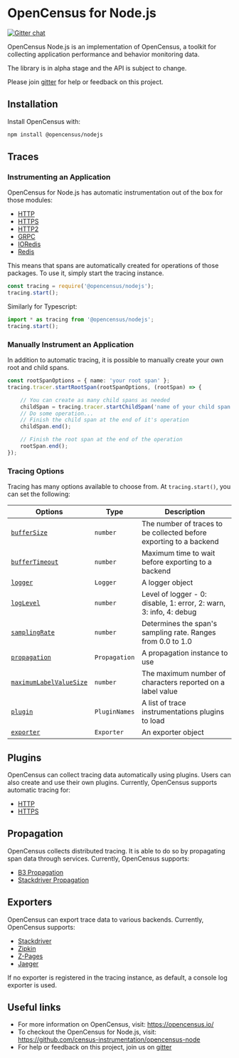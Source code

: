 # OpenCensus for Node.js
[![Gitter chat][gitter-image]][gitter-url]

OpenCensus Node.js is an implementation of OpenCensus, a toolkit for collecting application performance and behavior monitoring data.

The library is in alpha stage and the API is subject to change.

Please join [gitter](https://gitter.im/census-instrumentation/Lobby) for help or feedback on this project.

## Installation

Install OpenCensus with:

```bash
npm install @opencensus/nodejs
```

## Traces

### Instrumenting an Application

OpenCensus for Node.js has automatic instrumentation out of the box for those modules:

- [HTTP](https://github.com/census-instrumentation/opencensus-node/blob/master/packages/opencensus-instrumentation-http/README.md)
- [HTTPS](https://github.com/census-instrumentation/opencensus-node/blob/master/packages/opencensus-instrumentation-https/README.md)
- [HTTP2](https://github.com/census-instrumentation/opencensus-node/blob/master/packages/opencensus-instrumentation-http2/README.md)
- [GRPC](https://github.com/census-instrumentation/opencensus-node/blob/master/packages/opencensus-instrumentation-grpc/README.md)
- [IORedis](https://github.com/census-instrumentation/opencensus-node/blob/master/packages/opencensus-instrumentation-ioredis/README.md)
- [Redis](https://github.com/census-instrumentation/opencensus-node/blob/master/packages/opencensus-instrumentation-redis/README.md)

This means that spans are automatically created for operations of those packages. To use it, simply start the tracing instance.

```javascript
const tracing = require('@opencensus/nodejs');
tracing.start();
```

Similarly for Typescript:

```typescript
import * as tracing from '@opencensus/nodejs';
tracing.start();
```

### Manually Instrument an Application

In addition to automatic tracing, it is possible to manually create your own root and child spans.

```typescript
const rootSpanOptions = { name: 'your root span' };
tracing.tracer.startRootSpan(rootSpanOptions, (rootSpan) => {

    // You can create as many child spans as needed
    childSpan = tracing.tracer.startChildSpan('name of your child span');
    // Do some operation...
    // Finish the child span at the end of it's operation
    childSpan.end();

    // Finish the root span at the end of the operation
    rootSpan.end();
});
```

### Tracing Options

Tracing has many options available to choose from. At `tracing.start()`, you can set the following:

| Options | Type | Description |
| ------- | ---- | ----------- |
| [`bufferSize`](https://github.com/census-instrumentation/opencensus-node/blob/master/packages/opencensus-core/src/trace/config/types.ts#L25) | `number` | The number of traces to be collected before exporting to a backend |
| [`bufferTimeout`](https://github.com/census-instrumentation/opencensus-node/blob/master/packages/opencensus-core/src/trace/config/types.ts#L27) | `number` | Maximum time to wait before exporting to a backend |
| [`logger`](https://github.com/census-instrumentation/opencensus-node/blob/master/packages/opencensus-core/src/trace/config/types.ts#L29) | `Logger` | A logger object |
| [`logLevel`](https://github.com/census-instrumentation/opencensus-node/blob/master/packages/opencensus-core/src/trace/config/types.ts#L47) | `number` | Level of logger - 0: disable, 1: error, 2: warn, 3: info, 4: debug |
| [`samplingRate`](https://github.com/census-instrumentation/opencensus-node/blob/master/packages/opencensus-core/src/trace/config/types.ts#L35) | `number` | Determines the span's sampling rate. Ranges from 0.0 to 1.0 |
| [`propagation`](https://github.com/census-instrumentation/opencensus-node/blob/master/packages/opencensus-core/src/trace/config/types.ts#L41) | `Propagation` | A propagation instance to use |
| [`maximumLabelValueSize`](https://github.com/census-instrumentation/opencensus-node/blob/master/packages/opencensus-core/src/trace/config/types.ts#L52) | `number` | The maximum number of characters reported on a label value |
| [`plugin`](https://github.com/census-instrumentation/opencensus-node/blob/master/packages/opencensus-core/src/trace/config/types.ts#L68) | `PluginNames` | A list of trace instrumentations plugins to load |
| [`exporter`](https://github.com/census-instrumentation/opencensus-node/blob/master/packages/opencensus-core/src/trace/config/types.ts#L70) | `Exporter` | An exporter object |

## Plugins

OpenCensus can collect tracing data automatically using plugins. Users can also create and use their own plugins. Currently, OpenCensus supports automatic tracing for:

- [HTTP](https://github.com/census-instrumentation/opencensus-node/blob/master/packages/opencensus-instrumentation-http/README.md)
- [HTTPS](https://github.com/census-instrumentation/opencensus-node/blob/master/packages/opencensus-instrumentation-https/README.md)

## Propagation

OpenCensus collects distributed tracing. It is able to do so by propagating span data through services. Currently, OpenCensus supports:

- [B3 Propagation](https://github.com/census-instrumentation/opencensus-node/blob/master/packages/opencensus-propagation-b3/README.md)
- [Stackdriver Propagation](https://github.com/census-instrumentation/opencensus-node/blob/master/packages/opencensus-propagation-stackdriver/README.md)

## Exporters

OpenCensus can export trace data to various backends. Currently, OpenCensus supports:

- [Stackdriver](https://github.com/census-instrumentation/opencensus-node/blob/master/packages/opencensus-exporter-stackdriver/README.md)
- [Zipkin](https://github.com/census-instrumentation/opencensus-node/blob/master/packages/opencensus-exporter-zipkin/README.md)
- [Z-Pages](https://github.com/census-instrumentation/opencensus-node/blob/master/packages/opencensus-exporter-zpages/README.md)
- [Jaeger](https://github.com/census-instrumentation/opencensus-node/blob/master/packages/opencensus-exporter-jaeger/README.md)

If no exporter is registered in the tracing instance, as default, a console log exporter is used.

## Useful links
- For more information on OpenCensus, visit: <https://opencensus.io/>
- To checkout the OpenCensus for Node.js, visit: <https://github.com/census-instrumentation/opencensus-node>
- For help or feedback on this project, join us on [gitter](https://gitter.im/census-instrumentation/Lobby)

[gitter-image]: https://badges.gitter.im/census-instrumentation/lobby.svg
[gitter-url]: https://gitter.im/census-instrumentation/lobby?utm_source=badge&utm_medium=badge&utm_campaign=pr-badge&utm_content=badge
